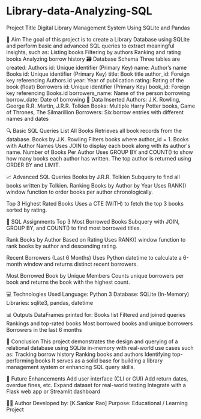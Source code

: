 # Library-data-Analyzing-SQL
Project Title
Digital Library Management System Using SQLite and Pandas

🎯 Aim
The goal of this project is to create a Library Database using SQLite and perform basic and advanced SQL queries to extract meaningful insights, such as:
Listing books
Filtering by authors
Ranking and rating books
Analyzing borrow history
🗃️ Database Schema
Three tables are created:
Authors
id: Unique identifier (Primary Key)
name: Author’s name
Books
id: Unique identifier (Primary Key)
title: Book title
author_id: Foreign key referencing Authors.id
year: Year of publication
rating: Rating of the book (float)
Borrowers
id: Unique identifier (Primary Key)
book_id: Foreign key referencing Books.id
borrowers_name: Name of the person borrowing
borrow_date: Date of borrowing
🧱 Data Inserted
Authors: J.K. Rowling, George R.R. Martin, J.R.R. Tolkien
Books: Multiple Harry Potter books, Game of Thrones, The Silmarillion
Borrowers: Six borrow entries with different names and dates

🔍 Basic SQL Queries
List All Books
Retrieves all book records from the database.
Books by J.K. Rowling
Filters books where author_id = 1.
Books with Author Names
Uses JOIN to display each book along with its author's name.
Number of Books Per Author
Uses GROUP BY and COUNT() to show how many books each author has written. The top author is returned using ORDER BY and LIMIT.

📈 Advanced SQL Queries
Books by J.R.R. Tolkien
Subquery to find all books written by Tolkien.
Ranking Books by Author by Year
Uses RANK() window function to order books per author chronologically.

Top 3 Highest Rated Books
Uses a CTE (WITH) to fetch the top 3 books sorted by rating.

🧪 SQL Assignments
Top 3 Most Borrowed Books
Subquery with JOIN, GROUP BY, and COUNT() to find most borrowed titles.

Rank Books by Author Based on Rating
Uses RANK() window function to rank books by author and descending rating.

Recent Borrowers (Last 6 Months)
Uses Python datetime to calculate a 6-month window and returns distinct recent borrowers.

Most Borrowed Book by Unique Members
Counts unique borrowers per book and returns the book with the highest count.

💻 Technologies Used
Language: Python 3
Database: SQLite (In-Memory)
Libraries: sqlite3, pandas, datetime

📊 Outputs
DataFrames printed for:
Books list
Filtered and joined queries
Rankings and top-rated books
Most borrowed books and unique borrowers
Borrowers in the last 6 months

📝 Conclusion
This project demonstrates the design and querying of a relational database using SQLite in-memory with real-world use cases such as:
Tracking borrow history
Ranking books and authors
Identifying top-performing books
It serves as a solid base for building a library management system or enhancing SQL query skills.

🚀 Future Enhancements
Add user interface (CLI or GUI)
Add return dates, overdue fines, etc.
Expand dataset for real-world testing
Integrate with a Flask web app or Streamlit dashboard

👨‍💻 Author
Developed by: [K.Sankar Rao]
Purpose: Educational / Learning Project

